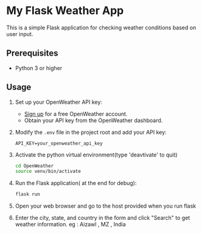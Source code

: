 
# My Flask Weather App

This is a simple Flask application for checking weather conditions based on user input.

## Prerequisites

- Python 3 or higher

## Usage

1. Set up your OpenWeather API key:

    - [Sign up](https://home.openweathermap.org/users/sign_up) for a free OpenWeather account.
    - Obtain your API key from the OpenWeather dashboard.

2. Modify the `.env` file in the project root and add your API key:

    ```dotenv
    API_KEY=your_openweather_api_key
    ```

3. Activate the python virtual environment(type 'deavtivate' to quit)

    ```bash
    cd OpenWeather
    source venv/bin/activate
    ```

3. Run the Flask application( at the end for debug):

    ```bash
    flask run 
    ```

4. Open your web browser and go to the host provided when you run flask

5. Enter the city, state, and country in the form and click "Search" to get weather information. eg : Aizawl , MZ , India
